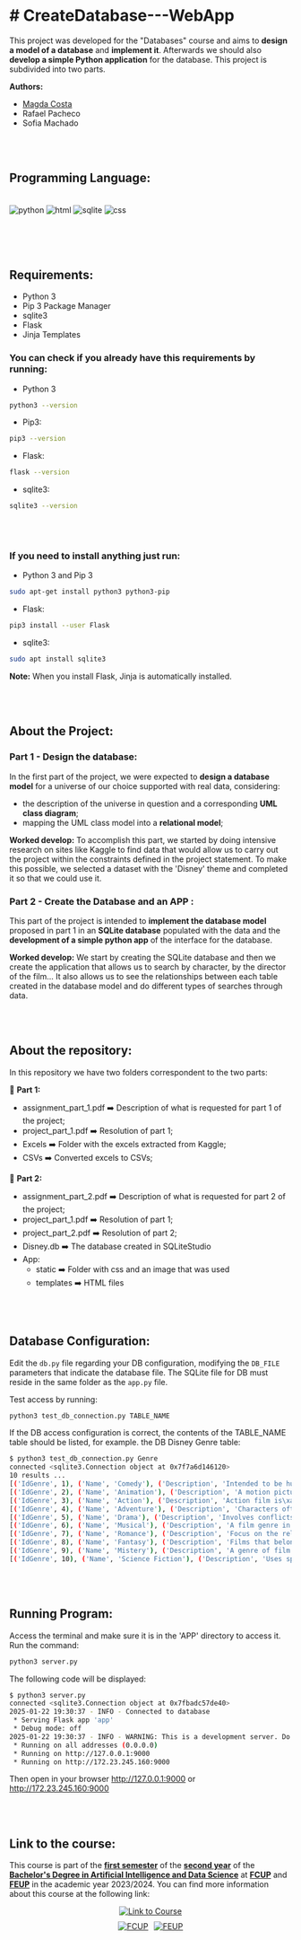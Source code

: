 # # CreateDatabase---WebApp

This project was developed for the "Databases" course and aims to **design a model of a database** and **implement it**. Afterwards we should also **develop a simple Python application** for the database. This project is subdivided into two parts.

**Authors:**
- [Magda Costa](https://github.com/Maguids)
- Rafael Pacheco
- Sofia Machado

<br></br>

## Programming Language:

<div style = "display: inline_block"><br/>
  <img align="center" alt="python" src="https://img.shields.io/badge/Python-3776AB?style=for-the-badge&logo=python&logoColor=white" />
  <img align="center" alt="html" src="https://img.shields.io/badge/HTML5-E34F26?style=for-the-badge&logo=html5&logoColor=white" />
  <img align="center" alt="sqlite" src="https://img.shields.io/badge/SQLite-%2307405e.svg?style=for-the-badge&logo=sqlite&logoColor=white" />
    <img align="center" alt="css" src="https://img.shields.io/badge/CSS-239120?&style=for-the-badge&logo=css3&logoColor=white" />
</div><br/>

<br></br>

## Requirements:

- Python 3
- Pip 3 Package Manager
- sqlite3
- Flask
- Jinja Templates

### You can check if you already have this requirements by running:
- Python 3
```bash 
python3 --version
```
- Pip3: 
```bash 
pip3 --version
```
- Flask:
```bash 
flask --version
```
- sqlite3:
```bash 
sqlite3 --version
```

<br></br>

### If you need to install anything just run:
- Python 3 and Pip 3
```bash 
sudo apt-get install python3 python3-pip
```
- Flask: 
```bash 
pip3 install --user Flask
```
- sqlite3:
```bash 
sudo apt install sqlite3
```

**Note:** When you install Flask, Jinja is automatically installed.

<br></br>

## About the Project:

### Part 1 - Design the database:

In the first part of the project, we were expected to **design a database model** for a universe of our choice supported with real data, considering:
- the description of the universe in question and a corresponding **UML class diagram**;
- mapping the UML class model into a **relational model**;

**Worked develop:**
To accomplish this part, we started by doing intensive research on sites like Kaggle to find data that would allow us to carry out the project within the constraints defined in the project statement. To make this possible, we selected a dataset with the 'Disney' theme and completed it so that we could use it.

### Part 2 - Create the Database and an APP :
This part of the project is intended to **implement the database model** proposed in part 1 in an **SQLite database** populated with the data and the **development of a simple python app** of the interface for the database.

**Worked develop:**
We start by creating the SQLite database and then we create the application that allows us to search by character, by the director of the film... It also allows us to see the relationships between each table created in the database model and do different types of searches through data.

<br></br>

## About the repository:
In this repository we have two folders correspondent to the two parts:

🔵 **Part 1:**
- assignment_part_1.pdf ➡️ Description of what is requested for part 1 of the project;
- project_part_1.pdf ➡️ Resolution of part 1;
- Excels ➡️ Folder with the excels extracted from Kaggle;
- CSVs ➡️ Converted excels to CSVs;

🔵 **Part 2:**
- assignment_part_2.pdf ➡️ Description of what is requested for part 2 of the project;
- project_part_1.pdf ➡️ Resolution of part 1;
- project_part_2.pdf ➡️ Resolution of part 2;
- Disney.db ➡️ The database created in SQLiteStudio
- App:
	- static ➡️ Folder with css and an image that was used
	- templates ➡️ HTML files

<br></br>

## Database Configuration: 

Edit the `db.py` file regarding your DB configuration, modifying the `DB_FILE` parameters that indicate the database file. The SQLite file for DB must reside in the same folder as the `app.py` file.

Test access by running:
```bash 
python3 test_db_connection.py TABLE_NAME
```
If the DB access configuration is correct, the contents of the TABLE_NAME table should be listed, for example. the DB Disney Genre table:

```bash 
$ python3 test_db_connection.py Genre
connected <sqlite3.Connection object at 0x7f7a6d146120>
10 results ...
[('IdGenre', 1), ('Name', 'Comedy'), ('Description', 'Intended to be humorous or amusing by inducing laughter')]
[('IdGenre', 2), ('Name', 'Animation'), ('Description', 'A motion picture that is made from a series of drawings, computer graphics, or photographs of inanimate objects (such as puppets) and that simulates movement by slight progressive changes in each frame.')]
[('IdGenre', 3), ('Name', 'Action'), ('Description', 'Action film is\xa0a film genre in which the protagonist is thrust into a series of events that typically involve violence and physical feats.')]
[('IdGenre', 4), ('Name', 'Adventure'), ('Description', 'Characters often exploring places they have not been before or doing things they have not done before.')]
[('IdGenre', 5), ('Name', 'Drama'), ('Description', 'Involves conflicts, emotions, and the portrayal of human experiences through dialogue and action.')]
[('IdGenre', 6), ('Name', 'Musical'), ('Description', 'A film genre in which songs by the characters are interwoven into the narrative, sometimes accompanied by dancing')]
[('IdGenre', 7), ('Name', 'Romance'), ('Description', 'Focus on the relationship and romantic love between two people')]
[('IdGenre', 8), ('Name', 'Fantasy'), ('Description', 'Films that belong to the fantasy genre with fantastic themes, usually magic, supernatural events, mythology, folklore, or exotic fantasy worlds.')]
[('IdGenre', 9), ('Name', 'Mistery'), ('Description', 'A genre of film that revolves around the solution of a problem or a crime')]
[('IdGenre', 10), ('Name', 'Science Fiction'), ('Description', 'Uses speculative, fictional science-based depictions of phenomena that are not fully accepted by mainstream science, such as extraterrestrial lifeforms, spacecraft, robots, cyborgs, mutants...')]
```

<br></br>

## Running Program:

Access the terminal and make sure it is in the 'APP' directory to access it.
Run the command:
```bash 
python3 server.py
```
The following code will be displayed:
```bash 
$ python3 server.py 
connected <sqlite3.Connection object at 0x7fbadc57de40>
2025-01-22 19:30:37 - INFO - Connected to database
 * Serving Flask app 'app'
 * Debug mode: off
2025-01-22 19:30:37 - INFO - WARNING: This is a development server. Do not use it in a production deployment. Use a production WSGI server instead.
 * Running on all addresses (0.0.0.0)
 * Running on http://127.0.0.1:9000
 * Running on http://172.23.245.160:9000
```
Then open in your browser http://127.0.0.1:9000 or http://172.23.245.160:9000

<br></br>

## Link to the course: 

This course is part of the **<u>first semester</u>** of the **<u>second year</u>** of the **<u>Bachelor's Degree in Artificial Intelligence and Data Science</u>** at **<u>FCUP</u>** and **<u>FEUP</u>** in the academic year 2023/2024. You can find more information about this course at the following link:

<div style="display: flex; flex-direction: column; align-items: center; gap: 10px;">
  <a href="https://sigarra.up.pt/fcup/pt/UCURR_GERAL.FICHA_UC_VIEW?pv_ocorrencia_id=529854">
    <img alt="Link to Course" src="https://img.shields.io/badge/Link_to_Course-0077B5?style=for-the-badge&logo=logoColor=white" />
  </a>

  <div style="display: flex; gap: 10px; justify-content: center;">
    <a href="https://sigarra.up.pt/fcup/pt/web_page.inicial">
      <img alt="FCUP" src="https://img.shields.io/badge/FCUP-808080?style=for-the-badge&logo=logoColor=grey" />
    </a>
    <a href="https://sigarra.up.pt/feup/pt/web_page.inicial">
      <img alt="FEUP" src="https://img.shields.io/badge/FEUP-808080?style=for-the-badge&logo=logoColor=grey" />
    </a>
  </div>
</div>
